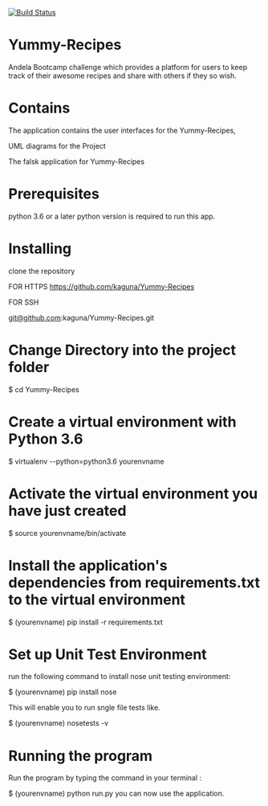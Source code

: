 [![Build Status](https://travis-ci.org/kaguna/Yummy-Recipes.svg?branch=develop)](https://travis-ci.org/kaguna/Yummy-Recipes)

# Yummy-Recipes

Andela Bootcamp challenge which provides a platform for users to keep track of their
awesome recipes and share with others if they so wish.

# Contains

The application contains the user interfaces for the Yummy-Recipes,

UML diagrams for the Project

The falsk application for Yummy-Recipes

# Prerequisites

python 3.6 or a later python version is required to run this app.

# Installing
clone the repository

FOR HTTPS
https://github.com/kaguna/Yummy-Recipes

FOR SSH

git@github.com:kaguna/Yummy-Recipes.git

# Change Directory into the project folder

$ cd Yummy-Recipes

# Create a virtual environment with Python 3.6

$ virtualenv --python=python3.6 yourenvname

# Activate the virtual environment you have just created

$ source yourenvname/bin/activate

# Install the application's dependencies from requirements.txt to the virtual environment

$ (yourenvname) pip install -r requirements.txt

# Set up Unit Test Environment

run the following command to install nose unit testing environment:

$ (yourenvname) pip install nose

This will enable you to run sngle file tests like.

$ (yourenvname) nosetests -v

# Running the program

Run the program by typing the command in your terminal :

$  (yourenvname) python run.py
you can now use the application.